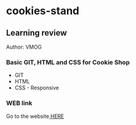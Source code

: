 # cookies-stand

## Learning review

Author: VMOG

### Basic GIT, HTML and CSS for Cookie Shop

- GIT
- HTML
- CSS - Responsive

### WEB link

Go to the website[ HERE](https://vmo2020.github.io/cookies-stand/)
